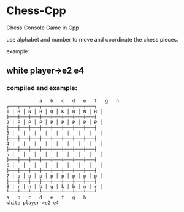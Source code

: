 # Chess-Cpp
Chess Console Game in Cpp


use alphabet and number to move and coordinate the chess pieces.


example:

## white player->e2 e4 




###  compiled and example:

                a   b   c   d   e   f   g   h                                                                                                                                                                      ┌───┬───┬───┬───┬───┬───┬───┬───┐                                                                                                                                                                  1 │ R │ N │ B │ Q │ K │ B │ N │ R │                                                                                                                                                                    ├───┼───┼───┼───┼───┼───┼───┼───┤                                                                                                                                                                  2 │ P │ P │ P │ P │ P │ P │ P │ P │                                                                                                                                                                    ├───┼───┼───┼───┼───┼───┼───┼───┤                                                                                                                                                                  3 │   │   │   │   │   │   │   │   │                                                                                                                                                                    ├───┼───┼───┼───┼───┼───┼───┼───┤                                                                                                                                                                  4 │   │   │   │   │   │   │   │   │                                                                                                                                                                    ├───┼───┼───┼───┼───┼───┼───┼───┤                                                                                                                                                                  5 │   │   │   │   │   │   │   │   │                                                                                                                                                                    ├───┼───┼───┼───┼───┼───┼───┼───┤                                                                                                                                                                  6 │   │   │   │   │   │   │   │   │                                                                                                                                                                    ├───┼───┼───┼───┼───┼───┼───┼───┤                                                                                                                                                                  7 │ p │ p │ p │ p │ p │ p │ p │ p │                                                                                                                                                                    ├───┼───┼───┼───┼───┼───┼───┼───┤                                                                                                                                                                  8 │ r │ n │ b │ q │ k │ b │ n │ r │                                                                                                                                                                    └───┴───┴───┴───┴───┴───┴───┴───┘                                                                                                                                                                      a   b   c   d   e   f   g   h                                                                                                                                                white player->e2 e4                                        

